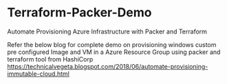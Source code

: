 # Terraform-Packer-Demo
Automate Provisioning Azure Infrastructure with Packer and Terraform 

Refer the below blog for complete demo on provisioning windows custom pre configured Image and VM in a Azure Resource Group using packer and terraform tool from HashiCorp
https://technicalvegeta.blogspot.com/2018/06/automate-provisioning-immutable-cloud.html
